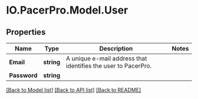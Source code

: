 # IO.PacerPro.Model.User
## Properties

Name | Type | Description | Notes
------------ | ------------- | ------------- | -------------
**Email** | **string** | A unique e-mail address that identifies the user to PacerPro. | 
**Password** | **string** |  | 

[[Back to Model list]](../README.md#documentation-for-models) [[Back to API list]](../README.md#documentation-for-api-endpoints) [[Back to README]](../README.md)

